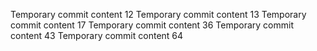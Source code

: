 Temporary commit content 12
Temporary commit content 13
Temporary commit content 17
Temporary commit content 36
Temporary commit content 43
Temporary commit content 64
